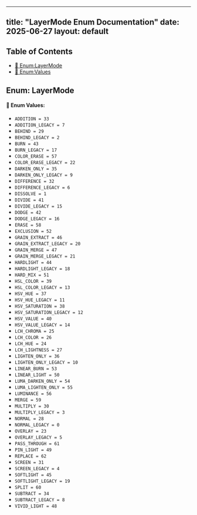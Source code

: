 <!-- Formatted by A³BS formatter.py -->
<!-- Generated by A³BS document.py -->
---
title: "LayerMode Enum Documentation"
date: 2025-06-27
layout: default
---

## Table of Contents
- [🔧 Enum:LayerMode](#enum-layermode)
- [🔧 Enum:Values](#enum-values)
## Enum: LayerMode
#### 📝 Enum Values:
<a name="enum-values"></a>
  - `ADDITION = 33`
  - `ADDITION_LEGACY = 7`
  - `BEHIND = 29`
  - `BEHIND_LEGACY = 2`
  - `BURN = 43`
  - `BURN_LEGACY = 17`
  - `COLOR_ERASE = 57`
  - `COLOR_ERASE_LEGACY = 22`
  - `DARKEN_ONLY = 35`
  - `DARKEN_ONLY_LEGACY = 9`
  - `DIFFERENCE = 32`
  - `DIFFERENCE_LEGACY = 6`
  - `DISSOLVE = 1`
  - `DIVIDE = 41`
  - `DIVIDE_LEGACY = 15`
  - `DODGE = 42`
  - `DODGE_LEGACY = 16`
  - `ERASE = 58`
  - `EXCLUSION = 52`
  - `GRAIN_EXTRACT = 46`
  - `GRAIN_EXTRACT_LEGACY = 20`
  - `GRAIN_MERGE = 47`
  - `GRAIN_MERGE_LEGACY = 21`
  - `HARDLIGHT = 44`
  - `HARDLIGHT_LEGACY = 18`
  - `HARD_MIX = 51`
  - `HSL_COLOR = 39`
  - `HSL_COLOR_LEGACY = 13`
  - `HSV_HUE = 37`
  - `HSV_HUE_LEGACY = 11`
  - `HSV_SATURATION = 38`
  - `HSV_SATURATION_LEGACY = 12`
  - `HSV_VALUE = 40`
  - `HSV_VALUE_LEGACY = 14`
  - `LCH_CHROMA = 25`
  - `LCH_COLOR = 26`
  - `LCH_HUE = 24`
  - `LCH_LIGHTNESS = 27`
  - `LIGHTEN_ONLY = 36`
  - `LIGHTEN_ONLY_LEGACY = 10`
  - `LINEAR_BURN = 53`
  - `LINEAR_LIGHT = 50`
  - `LUMA_DARKEN_ONLY = 54`
  - `LUMA_LIGHTEN_ONLY = 55`
  - `LUMINANCE = 56`
  - `MERGE = 59`
  - `MULTIPLY = 30`
  - `MULTIPLY_LEGACY = 3`
  - `NORMAL = 28`
  - `NORMAL_LEGACY = 0`
  - `OVERLAY = 23`
  - `OVERLAY_LEGACY = 5`
  - `PASS_THROUGH = 61`
  - `PIN_LIGHT = 49`
  - `REPLACE = 62`
  - `SCREEN = 31`
  - `SCREEN_LEGACY = 4`
  - `SOFTLIGHT = 45`
  - `SOFTLIGHT_LEGACY = 19`
  - `SPLIT = 60`
  - `SUBTRACT = 34`
  - `SUBTRACT_LEGACY = 8`
  - `VIVID_LIGHT = 48`
